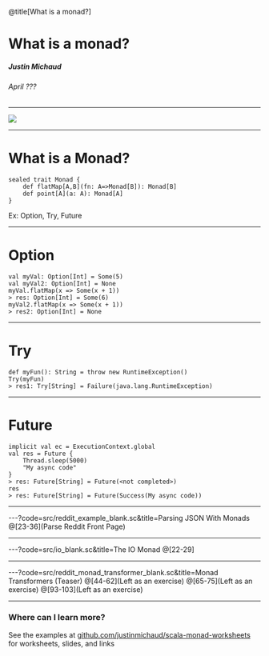 @title[What is a monad?]

# What is a monad?
##### Justin Michaud
###### April ???

---

![](https://imgs.xkcd.com/comics/haskell.png)

---

# What is a Monad?
```
sealed trait Monad {
    def flatMap[A,B](fn: A=>Monad[B]): Monad[B]
    def point[A](a: A): Monad[A]
}
```

Ex: Option, Try, Future

---

# Option
```lang=scala
val myVal: Option[Int] = Some(5)
val myVal2: Option[Int] = None
myVal.flatMap(x => Some(x + 1))
> res: Option[Int] = Some(6)
myVal2.flatMap(x => Some(x + 1))
> res2: Option[Int] = None
```

---

# Try

```lang=scala
def myFun(): String = throw new RuntimeException()
Try(myFun)
> res1: Try[String] = Failure(java.lang.RuntimeException)
```

---

# Future

```lang=scala
implicit val ec = ExecutionContext.global
val res = Future {
    Thread.sleep(5000)
    "My async code"
}
> res: Future[String] = Future(<not completed>)
res
> res: Future[String] = Future(Success(My async code))
```

---

---?code=src/reddit_example_blank.sc&title=Parsing JSON With Monads
@[23-36](Parse Reddit Front Page)

---

---?code=src/io_blank.sc&title=The IO Monad
@[22-29]

---

---?code=src/reddit_monad_transformer_blank.sc&title=Monad Transformers (Teaser)
@[44-62](Left as an exercise)
@[65-75](Left as an exercise)
@[93-103](Left as an exercise)

---

### Where can I learn more?
See the examples at [github.com/justinmichaud/scala-monad-worksheets](https://github.com/justinmichaud/scala-monad-worksheets) for
worksheets, slides, and links
